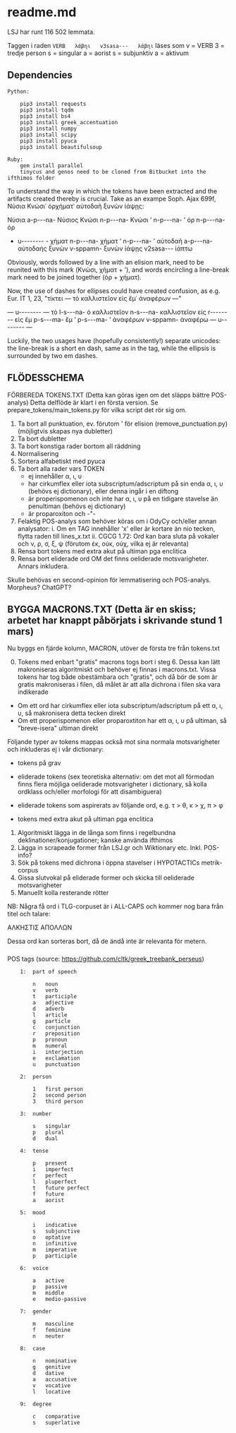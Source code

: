 # readme.md



LSJ har runt 116 502 lemmata. 

Taggen i raden
    `VERB	λάβηι	v3sasa---	λάβηι`
läses som 
    v = VERB
    3 = tredje person
    s = singular
    a = aorist
    s = subjunktiv
    a = aktivum

## Dependencies 

    Python:

        pip3 install requests
        pip3 install tqdm
        pip3 install bs4
        pip3 install greek_accentuation
        pip3 install numpy
        pip3 install scipy
        pip3 install pyuca
        pip3 install beautifulsoup

    Ruby:
        gem install parallel
        tinycus and genos need to be cloned from Bitbucket into the ifthimos folder


To understand the way in which the tokens have been extracted and the artifacts created thereby is crucial.
Take as an exampe Soph. Ajax 699f, Νύσια Κνώσι᾽ ὀρχήματ᾽ αὐτοδαῆ ξυνὼν ἰάψῃς:

Νύσια	a-p---na-	Νύσιος
Κνώσι	n-p---na-	Κνώσι
’	n-p---na-	’
ὀρ	n-p---na-	ὀρ
-	u--------	-
χήματ	n-p---na-	χήματ
’	n-p---na-	’
αὐτοδαῆ	a-p---na-	αὐτοδαής
ξυνὼν	v-sppamn-	ξυνὼν
ἰάψῃς	v2sasa---	ἰάπτω

Obviously, words followed by a line with an elision mark, need to be reunited with this mark (Κνώσι, χήματ + ’),
and words encircling a line-break mark need to be joined together (ὀρ + χήματ).

Now, the use of dashes for ellipses could have created confusion, as e.g. Eur. IT 1, 23, "τίκτει — τὸ καλλιστεῖον εἰς ἔμ᾽ ἀναφέρων —"

—	u--------	—
τὸ	l-s---na-	ὁ
καλλιστεῖον	n-s---na-	καλλιστεῖον
εἰς	r--------	εἰς
ἔμ	p-s---ma-	ἔμ
’	p-s---ma-	’
ἀναφέρων	v-sppamn-	ἀναφέρω
—	u--------	—

Luckily, the two usages have (hopefully consistently!) separate unicodes: the line-break is a short en dash, same as in the tag,
while the ellipsis is surrounded by two em dashes. 

## FLÖDESSCHEMA

FÖRBEREDA TOKENS.TXT (Detta kan göras igen om det släpps bättre POS-analys) 
Detta delflöde är klart i en första version. Se prepare_tokens/main_tokens.py för vilka script det rör sig om.

1. Ta bort all punktuation, ev. förutom ' för elision (remove_punctuation.py) (möjligtvis skapas nya dubletter)
2. Ta bort dubletter
3. Ta bort konstiga rader bortom all räddning
4. Normalisering
5. Sortera alfabetiskt med pyuca
6. Ta bort alla rader vars TOKEN
    - ej innehåller α, ι, υ
    - har cirkumflex eller iota subscriptum/adscriptum på sin enda α, ι, υ (behövs ej dictionary), eller denna ingår i en diftong
    - är properispomenon och inte har α, ι, υ på en tidigare stavelse än penultiman (behövs ej dictionary)
    - är proparoxiton och -"-
7. Felaktig POS-analys som behöver köras om i OdyCy och/eller annan analysator:
    i. Om en TAG innehåller 'x' eller är kortare än nio tecken, flytta raden till lines_x.txt
    ii. CGCG 1.72: Ord kan bara sluta på vokaler och ν, ρ, σ, ξ, ψ (förutom ἐκ, οὐκ, οὐχ, vilka ej är relevanta)
8. Rensa bort tokens med extra akut på ultiman pga enclitica
9. Rensa bort eliderade ord OM det finns oeliderade motsvarigheter. Annars inkludera.


Skulle behövas en second-opinion för lemmatisering och POS-analys. Morpheus? ChatGPT?

## BYGGA MACRONS.TXT (Detta är en skiss; arbetet har knappt påbörjats i skrivande stund 1 mars)

Nu byggs en fjärde kolumn, MACRON, utöver de första tre från tokens.txt

0. Tokens med enbart "gratis" macrons togs bort i steg 6. Dessa kan lätt makroniseras algoritmiskt och behöver ej finnas i macrons.txt.
Vissa tokens har tog både obestämbara och "gratis", och då bör de som är gratis makroniseras i filen, då målet är att alla dichrona i filen ska vara indikerade
- Om ett ord har cirkumflex eller iota subscriptum/adscriptum på ett α, ι, υ, så makronisera detta tecken direkt
- Om ett properispomenon eller proparoxtiton har ett α, ι, υ på ultiman, så "breve-isera" ultiman direkt

Följande typer av tokens mappas också mot sina normala motsvarigheter och inkluderas ej i vår dictionary:
- tokens på grav
- eliderade tokens (sex teoretiska alternativ: om det mot all förmodan finns flera möjliga oeliderade motsvarigheter i dictionary, så kolla ordklass och/eller morfologi för att disambiguera)
- eliderade tokens som aspirerats av följande ord, e.g. τ > θ, κ > χ, π > φ

- tokens med extra akut på ultiman pga enclitica 

1. Algoritmiskt lägga in de långa som finns i regelbundna deklinationer/konjugationer; kanske använda ifthimos
2. Lägga in scrapeade former från LSJ.gr och Wiktionary etc. Inkl. POS-info? 
3. Sök på tokens med dichrona i öppna stavelser i HYPOTACTICs metrik-corpus
4. Gissa slutvokal på eliderade former och skicka till oeliderade motsvarigheter
4. Manuellt kolla resterande rötter



NB:
Några få ord i TLG-corpuset är i ALL-CAPS och kommer nog bara från titel och talare:

<l n="t"><label type="head">ΑΛΚΗΣΤΙΣ</label> </l>
<l n="1"><label type="speaker">ΑΠΟΛΛΩΝ</label> 

Dessa ord kan sorteras bort, då de ändå inte är relevanta för metern.

###

POS tags (source: https://github.com/cltk/greek_treebank_perseus)

        1: 	part of speech
        
            n	noun
            v	verb
            t	participle
            a	adjective
            d	adverb
            l	article
            g	particle
            c	conjunction
            r	preposition
            p	pronoun
            m	numeral
            i	interjection
            e	exclamation
            u	punctuation
        
        2: 	person
        
            1	first person
            2	second person
            3	third person
        
        3: 	number
        
            s	singular
            p	plural
            d	dual
        
        4: 	tense
        
            p	present
            i	imperfect
            r	perfect
            l	pluperfect
            t	future perfect
            f	future
            a	aorist
        
        5: 	mood
        
            i	indicative
            s	subjunctive
            o	optative
            n	infinitive
            m	imperative
            p	participle
        
        6: 	voice
        
            a	active
            p	passive
            m	middle
            e	medio-passive
        
        7:	gender
        
            m	masculine
            f	feminine
            n	neuter
        
        8: 	case
        
            n	nominative
            g	genitive
            d	dative
            a	accusative
            v	vocative
            l	locative
        
        9: 	degree
        
            c	comparative
            s	superlative